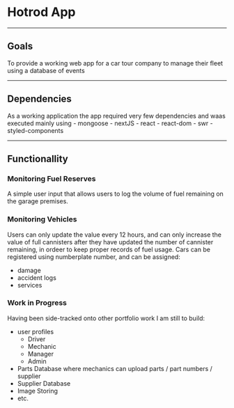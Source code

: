 # Hotrod App

---

## Goals
To provide a working web app for a car tour company to manage their fleet using a database of events

---

## Dependencies
As a working application the app required very few dependencies and waas executed mainly using 
    - mongoose
    - nextJS
    - react
    - react-dom
    - swr
    - styled-components

---

## Functionallity

### Monitoring Fuel Reserves
A simple user input that allows users to log the volume of fuel remaining on the garage premises.

### Monitoring Vehicles
Users can only update the value every 12 hours, and can only increase the value of full cannisters after they have updated the number of cannister remaining, in ordeer to keep proper records of fuel usage.
Cars can be registered using numberplate number, and can be assigned:
  - damage
  - accident logs
  - services

### Work in Progress
Having been side-tracked onto other portfolio work I am still to build:
  - user profiles
    - Driver
    - Mechanic
    - Manager
    - Admin
  - Parts Database where mechanics can upload parts / part numbers / supplier
  - Supplier Database
  - Image Storing
  - etc.
